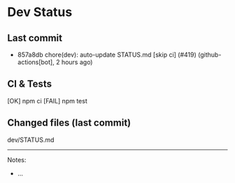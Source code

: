 # Dev Status

## Last commit
- 857a8db chore(dev): auto-update STATUS.md [skip ci] (#419) (github-actions[bot], 2 hours ago)
## CI & Tests
[OK] npm ci
[FAIL] npm test

## Changed files (last commit)
dev/STATUS.md

---
Notes:
- ...
